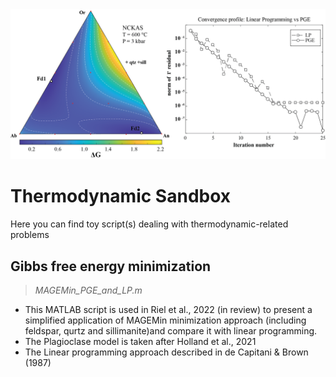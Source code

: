 <img src="./pics/Figure_LP_vs_PGE.png" alt="drawing" width="640" alt="centered image"/>

# Thermodynamic Sandbox

Here you can find toy script(s) dealing with thermodynamic-related problems

## Gibbs free energy minimization

> *MAGEMin_PGE_and_LP.m*

- This MATLAB script is used in Riel et al., 2022 (in review) to present a simplified application of MAGEMin minimization approach (including feldspar, qurtz and sillimanite)and compare it with linear programming. 
- The Plagioclase model is taken after Holland et al., 2021
- The Linear programming approach described in de Capitani & Brown (1987)

